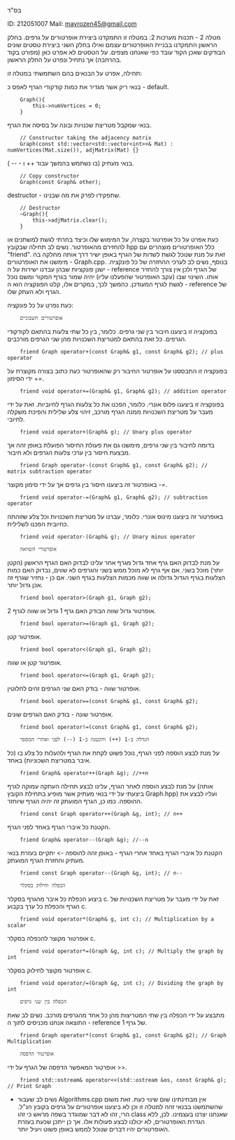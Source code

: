 בס"ד

ID: 212051007
Mail: mayrozen45@gmail.com

מטלה 2 - תכנות מערכות 2:
במטלה זו התמקדנו ביצירת אופרטורים על גרפים. בחלק הראשון התמקדנו בבניית האופרטורים עצמם ואילו בחלק השני ביצירת טסטים שונים הבודקים שאכן הקוד עובד כפי שאנחנו מצפים. על הטסטים לא אפרט כאן (מפורט בקוד בהרחבה) אך נתחיל ונפרט על החלק הראשון.

תחילה, אפרט על הבנאים בהם השתמשתי במטלה זו:

בנאי ריק אשר מגדיר את כמות קודקודי הגרף לאפס כ - default.

        Graph(){
            this->numVertices = 0;
        }

בנאי שמקבל מטריצת שכנויות ובונה על בסיסה את הגרף.

        // Constructor taking the adjacency matrix
        Graph(const std::vector<std::vector<int>>& Mat) : numVertices(Mat.size()), adjMatrix(Mat) {}

בנאי מעתיק (בו נשתמש בהמשך עבור ++ ו - -- ).

        // Copy constructor
        Graph(const Graph& other);

destructor - שתפקידו לפרק את מה שבנינו.

        // Destructor
        ~Graph(){
            this->adjMatrix.clear();
        }

כעת אפרט על כל אופרטור בקצרה, על המימוש שלו וכיצד בחרתי לגשת למשתנים או להחזירם מהאופרטור.
נשים לב תחילה שבקובץ hpp כלל האופרטורים מוצהרים עם "friend". זאת על מנת שנוכל לגשת לשדות של הגרף באופן ישיר דרך אותה מחלקה בה מימשנו את האופרטורים - Graph.cpp.
בנוסף, נשים לב לערכי ההחזרה של כל פונקציה. ישנן פונקציות שבהן עבדנו ישירות על ה - reference של הגרף ולכן אין צורך להחזיר אותו. השינוי שבו (עקב האופרטור שהפעלנו עליו) יהיה שמור בגרף המקור ומשם נוכל לגשת לגרף המעודכן.
כהמשך לכך, במקרים אלו, קלט הפונקציה הוא ה - reference של הגרף ולא העתק שלו.

כעת נפרט על כל פונקציה:

        אופרטורים חשבוניים
בפונקציה זו ביצענו חיבור בין שני גרפים. כלומר, בין כל שתי צלעות בהתאם לקודקודי הגרפים. כל זאת בהתאם למטריצת השכנויות מהן שני הגרפים מורכבים.

        friend Graph operator+(const Graph& g1, const Graph& g2); // plus operator

בפונקציה זו התבססנו על אופרטור החיבור רק שהאופרטור כעת כתוב בצורה מקוצרת על ידי הסימון +=.

        friend void operator+=(Graph& g1, Graph& g2); // addition operator

בפונקציה זו ביצענו פלוס אונרי. כלומר, הפכנו את כל צלעות הגרף לחיוביות. זאת על ידי מעבר על מטריצת השכנויות ממנה הגרף מורכב, זיהוי צלע שלילית והפיכת משקלה לחיובי.

        friend void operator+(Graph& g); // Unary plus operator
בדומה לחיבור בין שני גרפים, מימשנו גם את פעולת החיסור הפועלת באופן זהה אך מבצעת חיסור בין ערכי צלעות הגרפים ולא חיבור.

        friend Graph operator-(const Graph& g1, const Graph& g2); // matrix subtraction operator

באופרטור זה ביצענו חיסור בין גרפים אך על ידי סימון מקוצר -=.

        friend void operator-=(Graph& g1, Graph& g2); // subtraction operator

באופרטור זה ביצענו מינוס אונרי. כלומר, עברנו על מטריצת השכנויות וכל צלע שזוהתה כחיובית הפכנו לשלילית.

        friend void operator-(Graph& g); // Unary minus operator

        אופרטורי השוואה

על מנת לבדוק האם גרף אחד גדול מגרף אחר עלינו לבדוק האם הגרף הראשון (הקטן יותר) מוכל בשני. אם אף גרף לא מוכל ממש בשני והגרפים לא שווים, נבדוק האם כמות הצלעות בגרף הגדול גדולה או שווה מכמות הצלעות בגרף השני. אם כן - נחזיר שגרף זה אכן גדול יותר.

        friend bool operator>(Graph g1, Graph g2);

אופרטור גדול שווה הבודק האם גרף 1 גדול או שווה לגרף 2.

        friend bool operator>=(Graph g1, Graph g2);

אופרטור קטן.

        friend bool operator<(Graph g1, Graph g2);
אופרטור קטן או שווה.

        friend bool operator<=(Graph g1, Graph g2);

אופרטור שווה - בודק האם שני הגרפים זהים לחלוטין.

        friend bool operator==(const Graph& g1, const Graph& g2);

אופרטור שונה - בודק האם הגרפים שונים.

        friend bool operator!=(const Graph& g1, const Graph& g2);

        הגדלה ב-1 (++) והקטנה ב-1 (--) לפני ואחרי המספר

על מנת לבצע הוספה לפני הגרף, נוכל פשוט לקחת את הגרף ולהעלות כל צלע בו (כל איבר במטריצת השכוניות) באחד.

        friend Graph& operator++(Graph &g); //++n

על מנת לבצע הוספה לאחר הגרף, עלינו לבצע תחילה העתקה עמוקה לגרף (אותה ביצעתי על ידי בנאי מעתיק אשר מופיע בתחילת הקובץ Graph.hpp) ועליו לבצע את ההוספה. כמו כן, הגרף המועתק זה יהיה הגרף שיוחזר.

        friend const Graph operator++(Graph &g, int); // n++

הקטנת כל איברי הגרף באחד לפני הגרף.

        friend Graph& operator--(Graph &g); //--n

הקטנת כל איברי הגרף באחד אחרי הגרף - באופן זהה להוספה -> יתקיים בעזרת בנאי מעתיק והחזרת הגרף המועתק.

        friend const Graph operator--(Graph &g, int); // n--

        הכפלה וחילוק בסקלר

ביצוע הכפלת כל איבר מהגרף בסקלר c. זאת על ידי מעבר על מטריצת השכנויות של הגרף והכפלת כל ערך בקבוע c.

        friend void operator*(Graph& g, int c); // Multiplication by a scalar

אופרטור מקוצר להכפלה בסקלר c.

        friend void operator*=(Graph &g, int c); // Multiply the graph by int

אופרטור מקוצר לחילוק בסקלר c.

        friend void operator/=(Graph &g, int c); // Dividing the graph by int

        הכפלה בין שני גרפים

מתבצע על ידי הכפלה בין שתי המטריצות מהן כל אחד מהגרפים מורכב. נשים לב שאת התוצאה אנחנו מכניסים לתוך ה - reference של גרף 1.

        friend Graph operator*(const Graph& g1, const Graph& g2); // Graph Multiplication

        אופרטור הדפסה
אופרטור המאפשר הדפסה של הגרף על ידי >>.

        friend std::ostream& operator<<(std::ostream &os, const Graph& g); // Print Graph

* נשים לב שעבור Algorithms.cpp אין מבחינתינו שום שינוי כעת. זאת משום שהשתמשנו בבנאי זהה למטלה זו וכן לא ביצענו אופרטורים על גרפים בקובץ הנ"ל. הרי, זהו לא דבר שמוגדר בשפה מראש כי זהו class שאנחנו יצרנו בעצמינו. לכן, ללא הגדרת האופרטורים, לא יכולנו לבצע פעולות אלו. אך כן ייתכן שכעת בעזרת האופרטורים יהיו דברים שנוכל לממש באופן פשוט ויעיל יותר.
